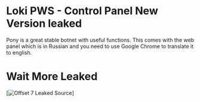 # Loki PWS - Control Panel New Version leaked

Pony is a great stable botnet with useful functions. This comes with the web panel which is in Russian and you need to use Google Chrome to translate it to english. 


# Wait More Leaked 

[![Offset 7 Leaked Source](http://offset7.com/)]






